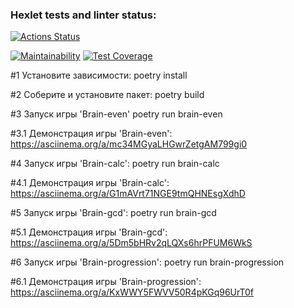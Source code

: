 ### Hexlet tests and linter status:

[![Actions Status](https://github.com/onSTRANN1Y/python-project-49/actions/workflows/hexlet-check.yml/badge.svg)](https://github.com/onSTRANN1Y/python-project-49/actions)

[![Maintainability](https://api.codeclimate.com/v1/badges/92ecef7fa48501f2d7cd/maintainability)](https://codeclimate.com/github/onSTRANN1Y/python-project-49/maintainability)
[![Test Coverage](https://api.codeclimate.com/v1/badges/92ecef7fa48501f2d7cd/test_coverage)](https://codeclimate.com/github/onSTRANN1Y/python-project-49/test_coverage)



#1	Установите зависимости:
    poetry install


#2	Соберите и установите пакет:
    poetry build


#3	Запуск игры 'Brain-even'
    poetry run brain-even

#3.1	Демонстрация игры 'Brain-even':
    https://asciinema.org/a/mc34MGyaLHGwrZetgAM799gi0




#4	Запуск игры 'Brain-calc':
    poetry run brain-calc

#4.1	Демонстрация игры 'Brain-calc':
    https://asciinema.org/a/G1mAVrt71NGE9tmQHNEsgXdhD


	
#5	Запуск игры 'Brain-gcd':
    poetry run brain-gcd

#5.1	Демонстрация игры 'Brain-gcd':
    https://asciinema.org/a/5Dm5bHRv2qLQXs6hrPFUM6WkS


#6	Запуск игры 'Brain-progression':
    poetry run brain-progression

#6.1	Демонстрация игры 'Brain-progression':
    https://asciinema.org/a/KxWWY5FWVV50R4pKGq96UrT0f
